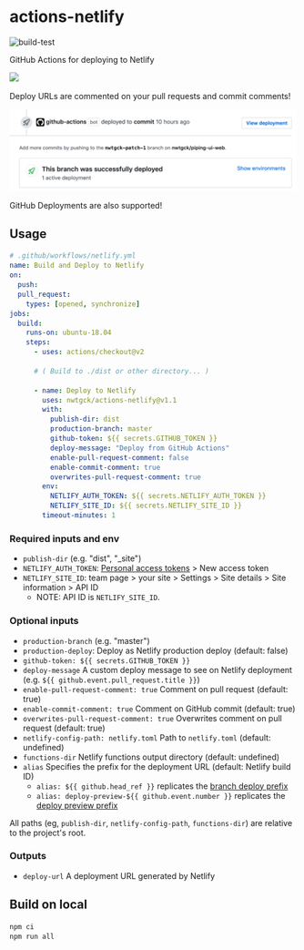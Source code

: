 # actions-netlify
![build-test](https://github.com/nwtgck/actions-netlify/workflows/build-test/badge.svg)

GitHub Actions for deploying to Netlify

<img src="doc_assets/deploy-url-comment.png" width="650">

Deploy URLs are commented on your pull requests and commit comments!

<img src="doc_assets/github-deployment.png" width="650">

GitHub Deployments are also supported!

## Usage

```yaml
# .github/workflows/netlify.yml
name: Build and Deploy to Netlify
on:
  push:
  pull_request:
    types: [opened, synchronize]
jobs:
  build:
    runs-on: ubuntu-18.04
    steps:
      - uses: actions/checkout@v2

      # ( Build to ./dist or other directory... )

      - name: Deploy to Netlify
        uses: nwtgck/actions-netlify@v1.1
        with:
          publish-dir: dist
          production-branch: master
          github-token: ${{ secrets.GITHUB_TOKEN }}
          deploy-message: "Deploy from GitHub Actions"
          enable-pull-request-comment: false
          enable-commit-comment: true
          overwrites-pull-request-comment: true
        env:
          NETLIFY_AUTH_TOKEN: ${{ secrets.NETLIFY_AUTH_TOKEN }}
          NETLIFY_SITE_ID: ${{ secrets.NETLIFY_SITE_ID }}
        timeout-minutes: 1
```


### Required inputs and env
- `publish-dir` (e.g. "dist", "_site")
- `NETLIFY_AUTH_TOKEN`: [Personal access tokens](https://app.netlify.com/user/applications#personal-access-tokens) > New access token
- `NETLIFY_SITE_ID`: team page > your site > Settings > Site details > Site information > API ID 
  - NOTE: API ID is `NETLIFY_SITE_ID`.

### Optional inputs
- `production-branch` (e.g. "master")
- `production-deploy`: Deploy as Netlify production deploy (default: false)
- `github-token: ${{ secrets.GITHUB_TOKEN }}`
- `deploy-message` A custom deploy message to see on Netlify deployment (e.g. `${{ github.event.pull_request.title }}`)
- `enable-pull-request-comment: true` Comment on pull request (default: true)
- `enable-commit-comment: true` Comment on GitHub commit (default: true)
- `overwrites-pull-request-comment: true` Overwrites comment on pull request (default: true)
- `netlify-config-path: netlify.toml` Path to `netlify.toml` (default: undefined)
- `functions-dir` Netlify functions output directory (default: undefined)
- `alias` Specifies the prefix for the deployment URL (default: Netlify build ID)
  - `alias: ${{ github.head_ref }}` replicates the [branch deploy prefix](https://docs.netlify.com/site-deploys/overview/#definitions)
  - `alias: deploy-preview-${{ github.event.number }}` replicates the [deploy preview prefix](https://docs.netlify.com/site-deploys/overview/#definitions)

All paths (eg, `publish-dir`, `netlify-config-path`, `functions-dir`) are relative to the project's root.

### Outputs
- `deploy-url` A deployment URL generated by Netlify

## Build on local

```bash
npm ci
npm run all
```

